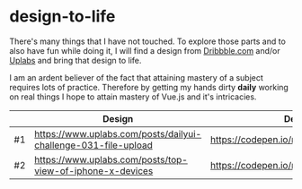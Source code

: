 # design-to-life
There's many things that I have not touched. To explore those parts and to also have fun while doing it, I will find a design from [Dribbble.com](http://dribbble.com) and/or [Uplabs](http://material.uplabs.com) and bring that design to life. 

I am an ardent believer of the fact that attaining mastery of a subject requires lots of practice. Therefore by getting my hands dirty **daily** working on real things I hope to attain mastery of Vue.js and it's intricacies.

||Design|Demo|Designer|
|---|---|---|---|
|#1|https://www.uplabs.com/posts/dailyui-challenge-031-file-upload|https://codepen.io/mclint_/full/VBPEwW/|https://mobile.twitter.com/AdarshGoldar|
|#2|https://www.uplabs.com/posts/top-view-of-iphone-x-devices|https://codepen.io/mclint_/full/ZjLdjv|https://twitter.com/design_repos|
